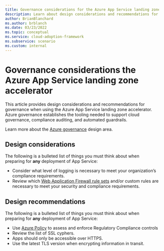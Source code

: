 ```yaml
---
title: Governance considerations for the Azure App Service landing zone accelerator
description: Learn about design considerations and recommendations for governance in the Azure App Service landing zone accelerator
author: BrianBlanchard
ms.author: brblanch
ms.date: 03/23/2022
ms.topic: conceptual
ms.service: cloud-adoption-framework
ms.subservice: scenario
ms.custom: internal
---
```


# Governance considerations the Azure App Service landing zone accelerator

This article provides design considerations and recommendations for governance when using the Azure App Service landing zone accelerator. Azure governance establishes the tooling needed to support cloud governance, compliance auditing, and automated guardrails.

Learn more about the [Azure governance](/azure/cloud-adoption-framework/ready/landing-zone/design-area/governance) design area.

## Design considerations

The following is a bulleted list of things you must think about when preparing for **any** deployment of App Service:

- Consider what level of logging is necessary to meet your organization’s compliance requirements.
- Review which [Web Application Firewall rule sets](/azure/web-application-firewall/ag/application-gateway-crs-rulegroups-rules?tabs=owasp32) and/or custom rules are necessary to meet your security and compliance requirements.

## Design recommendations

The following is a bulleted list of things you must think about when preparing for **any** deployment of App Service:

- Use [Azure Policy](/azure/app-service/policy-reference) to assess and enforce Regulatory Compliance controls
- Review the list of SSL cyphers.
- Apps should only be accessible over HTTPS.
- Use the latest TLS version when encrypting information in transit.
